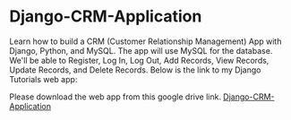 # Django-CRM-Application

Learn how to build a CRM (Customer Relationship Management) App with Django, Python, and MySQL. The app will use MySQL for the database.  We'll be able to Register, Log In, Log Out, Add Records, View Records, Update Records, and Delete Records. Below is the link to my Django Tutorials web app: 

Please download the web app from this google drive link. 
[Django-CRM-Application](https://drive.google.com/drive/folders/1E_m82edBzRGR-8UPk6njpcn0rpAW-fd2?usp=sharing)
